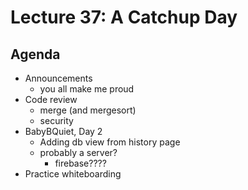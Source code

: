 # Lecture 37: A Catchup Day

## Agenda
- Announcements
    - you all make me proud
- Code review
    - merge (and mergesort)
    - security
- BabyBQuiet, Day 2
    - Adding db view from history page
    - probably a server?
        - firebase????
- Practice whiteboarding
